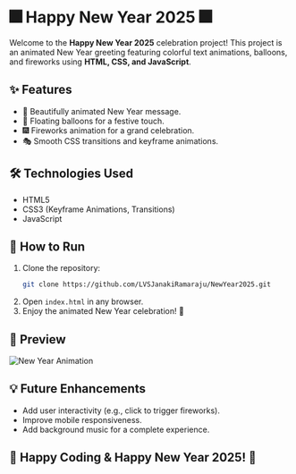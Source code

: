 # 🎆 Happy New Year 2025 🎆

Welcome to the **Happy New Year 2025** celebration project! This project is an animated New Year greeting featuring colorful text animations, balloons, and fireworks using **HTML, CSS, and JavaScript**.

## ✨ Features
- 🎨 Beautifully animated New Year message.
- 🎈 Floating balloons for a festive touch.
- 🎆 Fireworks animation for a grand celebration.
- 🎭 Smooth CSS transitions and keyframe animations.

## 🛠️ Technologies Used
- HTML5
- CSS3 (Keyframe Animations, Transitions)
- JavaScript


## 🚀 How to Run
1. Clone the repository:
   ```sh
   git clone https://github.com/LVSJanakiRamaraju/NewYear2025.git
   ```
2. Open `index.html` in any browser.
3. Enjoy the animated New Year celebration! 🎊



## 📸 Preview
![New Year Animation](https://res.cloudinary.com/drlfc6gsb/image/upload/w_1000,ar_16:9,c_fill,g_auto,e_sharpen/v1742122314/Screenshot_2025-03-16_161226_axex4m.png)


## 💡 Future Enhancements
- Add user interactivity (e.g., click to trigger fireworks).
- Improve mobile responsiveness.
- Add background music for a complete experience.

## 🎉 Happy Coding & Happy New Year 2025! 🎉
